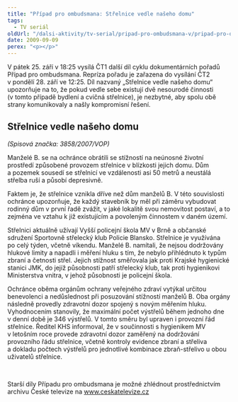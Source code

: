```yaml
---
title: "Případ pro ombudsmana: Střelnice vedle našeho domu"
tags:
  - TV seriál
oldUrl: "/dalsi-aktivity/tv-serial/pripad-pro-ombudsmana-v/pripad-pro-ombudsmana-strelnice-vedle-naseho-domu/"
date: 2009-09-09
perex: "<p></p>"
---
```


<!-- imported from the old website -->

<p class="Normln perex">V pátek 25. září v 18:25 vysílá ČT1 další díl cyklu dokumentárních pořadů Případ pro ombudsmana. Repríza pořadu je zařazena do vysílání ČT2 v pondělí 28. září ve 12:25. Díl nazvaný „Střelnice vedle našeho domu“ upozorňuje na to, že pokud vedle sebe existují dvě nesourodé činnosti (v tomto případě bydlení a cvičná střelnice), je nezbytné, aby spolu obě strany komunikovaly a našly kompromisní řešení.</p><h2 style="TEXT-DECORATION: none" class="Nadpis1">Střelnice vedle našeho domu</h2><p class="Normln"><span style="FONT-STYLE: italic">(</span><span style="FONT-STYLE: italic">Spisová značka: </span><span style="FONT-STYLE: italic">3858</span><span style="FONT-STYLE: italic">/200</span><span style="FONT-STYLE: italic">7</span><span style="FONT-STYLE: italic">/VOP)</span></p><p class="Normln">Manželé B. se na ochránce obrátili se stížností na neúnosné životní prostředí způsobené provozem střelnice v blízkosti jejich domu. Dům a pozemek sousedí se střelnicí ve vzdálenosti asi 50 metrů a neustálá střelba ruší a působí depresivně.</p><p class="Normln">Faktem je, že střelnice vznikla dříve než dům manželů B. V této souvislosti ochránce upozorňuje, že každý stavebník by měl při záměru vybudovat rodinný dům v první řadě zvážit, v jaké lokalitě svou nemovitost postaví, a to zejména ve vztahu k již existujícím a povoleným činnostem v daném území.</p><p class="Normln">Střelnici aktuálně užívají Vyšší policejní škola MV v Brně a občanské sdružení Sportovně střelecký klub Policie Blansko. Střelnice je využívána po celý týden, včetně víkendu. Manželé B. namítali, že nejsou dodržovány hlukové limity a napadli i měření hluku s tím, že nebylo přihlédnuto k typům zbraní a četnosti střel. Jejich stížnost směřovala jak proti Krajské hygienické stanici JMK, do jejíž působnosti patří střelecký klub, tak proti hygienikovi Ministerstva vnitra, v jehož působnosti je policejní škola.</p><p class="Normln">Ochránce oběma orgánům ochrany veřejného zdraví vytýkal určitou benevolenci a nedůslednost při posuzování stížností manželů B. Oba orgány následně provedly zdravotní dozor spojený s novým měřením hluku. Vyhodnocením stanovily, že maximální počet výstřelů během jednoho dne v denní době je 346 výstřelů. V tomto směru byl upraven i provozní řád střelnice. Ředitel KHS informoval, že v součinnosti s hygienikem MV v letošním roce provede zdravotní dozor zaměřený na dodržování provozního řádu střelnice, včetně kontroly evidence zbraní a střeliva a dokladu počtech výstřelů pro jednotlivé kombinace zbraň-střelivo u obou uživatelů střelnice.</p><p class="Normln"> </p><p class="Normln">Starší díly Případu pro ombudsmana je možné zhlédnout prostřednictvím archivu České televize na <a href="http://www.ceskatelevize.cz">www.ceskatelevize.cz</a></p><p class="Normln"> </p>
